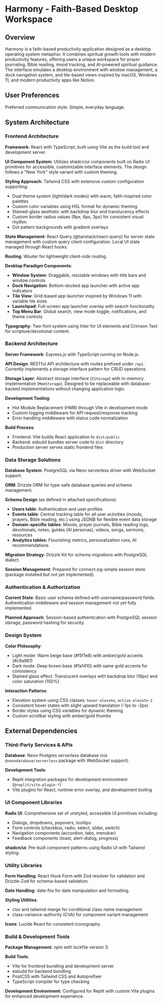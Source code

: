 # Harmony - Faith-Based Desktop Workspace

## Overview

Harmony is a faith-based productivity application designed as a desktop operating system metaphor. It combines spiritual growth tools with modern productivity features, offering users a unique workspace for prayer journaling, Bible reading, mood tracking, and AI-powered spiritual guidance. The interface emulates a desktop environment with window management, a dock navigation system, and tile-based views inspired by macOS, Windows 11, and modern productivity apps like Notion.

## User Preferences

Preferred communication style: Simple, everyday language.

## System Architecture

### Frontend Architecture

**Framework**: React with TypeScript, built using Vite as the build tool and development server.

**UI Component System**: Utilizes shadcn/ui components built on Radix UI primitives for accessible, customizable interface elements. The design follows a "New York" style variant with custom theming.

**Styling Approach**: Tailwind CSS with extensive custom configuration supporting:
- Dual theme system (light/dark modes) with warm, faith-inspired color palettes
- Custom color variables using HSL format for dynamic theming
- Stained-glass aesthetic with backdrop blur and translucency effects
- Custom border radius values (9px, 6px, 3px) for consistent visual rhythm
- Dot pattern backgrounds with gradient overlays

**State Management**: React Query (@tanstack/react-query) for server state management with custom query client configuration. Local UI state managed through React hooks.

**Routing**: Wouter for lightweight client-side routing.

**Desktop Paradigm Components**:
- **Window System**: Draggable, resizable windows with title bars and window controls
- **Dock Navigation**: Bottom-docked app launcher with active app indicators
- **Tile View**: Grid-based app launcher inspired by Windows 11 with variable tile sizes
- **Launchpad**: Full-screen app launcher overlay with search functionality
- **Top Menu Bar**: Global search, view mode toggle, notifications, and theme controls

**Typography**: Two-font system using Inter for UI elements and Crimson Text for scripture/devotional content.

### Backend Architecture

**Server Framework**: Express.js with TypeScript running on Node.js.

**API Design**: RESTful API architecture with routes prefixed under `/api`. Currently implements a storage interface pattern for CRUD operations.

**Storage Layer**: Abstract storage interface (`IStorage`) with in-memory implementation (`MemStorage`). Designed to be replaceable with database-backed implementations without changing application logic.

**Development Tooling**:
- Hot Module Replacement (HMR) through Vite in development mode
- Custom logging middleware for API request/response tracking
- Error handling middleware with status code normalization

**Build Process**: 
- Frontend: Vite builds React application to `dist/public`
- Backend: esbuild bundles server code to `dist` directory
- Production server serves static frontend files

### Data Storage Solutions

**Database System**: PostgreSQL via Neon serverless driver with WebSocket support.

**ORM**: Drizzle ORM for type-safe database queries and schema management.

**Schema Design** (as defined in attached specifications):
- **Users table**: Authentication and user profiles
- **Events table**: Central tracking table for all user activities (moods, prayers, Bible reading, etc.) using JSONB for flexible event data storage
- **Domain-specific tables**: Moods, prayer journals, Bible reading logs, devotionals, notes, guides (AI personas), videos, songs, sermons, resources
- **Analytics tables**: Flourishing metrics, personalization runs, AI recommendations

**Migration Strategy**: Drizzle Kit for schema migrations with PostgreSQL dialect.

**Session Management**: Prepared for connect-pg-simple session store (package installed but not yet implemented).

### Authentication & Authorization

**Current State**: Basic user schema defined with username/password fields. Authentication middleware and session management not yet fully implemented.

**Planned Approach**: Session-based authentication with PostgreSQL session storage, password hashing for security.

### Design System

**Color Philosophy**:
- Light mode: Warm beige base (#f5f1e8) with amber/gold accents (#c9a961)
- Dark mode: Deep brown base (#1a1410) with same gold accents for consistency
- Stained glass effect: Translucent overlays with backdrop blur (16px) and color saturation (150%)

**Interaction Patterns**:
- Elevation system using CSS classes: `hover-elevate`, `active-elevate-2`
- Consistent hover states with slight upward translation (-1px to -2px)
- Border styles using CSS variables for dynamic theming
- Custom scrollbar styling with amber/gold thumbs

## External Dependencies

### Third-Party Services & APIs

**Database**: Neon Postgres serverless database (via `@neondatabase/serverless` package with WebSocket support).

**Development Tools**:
- Replit integration packages for development environment (`@replit/vite-plugin-*`)
- Vite plugins for React, runtime error overlay, and development tooling

### UI Component Libraries

**Radix UI**: Comprehensive set of unstyled, accessible UI primitives including:
- Dialogs, dropdowns, popovers, tooltips
- Form controls (checkbox, radio, select, slider, switch)
- Navigation components (accordion, tabs, menubar)
- Feedback components (toast, alert-dialog, progress)

**shadcn/ui**: Pre-built component patterns using Radix UI with Tailwind styling.

### Utility Libraries

**Form Handling**: React Hook Form with Zod resolver for validation and Drizzle-Zod for schema-based validation.

**Date Handling**: date-fns for date manipulation and formatting.

**Styling Utilities**: 
- clsx and tailwind-merge for conditional class name management
- class-variance-authority (CVA) for component variant management

**Icons**: Lucide React for consistent iconography.

### Build & Development Tools

**Package Management**: npm with lockfile version 3.

**Build Tools**:
- Vite for frontend bundling and development server
- esbuild for backend bundling
- PostCSS with Tailwind CSS and Autoprefixer
- TypeScript compiler for type checking

**Development Environment**: Configured for Replit with custom Vite plugins for enhanced development experience.
